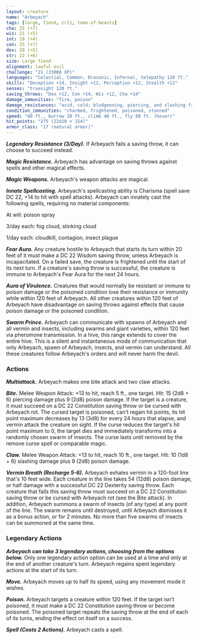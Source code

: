```yaml
---
layout: creature
name: "Arbeyach"
tags: [large, fiend, cr21, tome-of-beasts]
cha: 25 (+7)
wis: 21 (+5)
int: 19 (+4)
con: 25 (+7)
dex: 20 (+5)
str: 22 (+6)
size: Large fiend
alignment: lawful evil
challenge: "21 (33000 XP)"
languages: "Celestial, Common, Draconic, Infernal, telepathy 120 ft."
skills: "Deception +14, Insight +12, Perception +12, Stealth +12"
senses: "truesight 120 ft."
saving_throws: "Dex +12, Con +14, Wis +12, Cha +14"
damage_immunities: "fire, poison"
damage_resistances: "acid, cold; bludgeoning, piercing, and slashing from nonmagical weapons that aren't silvered"
condition_immunities: "charmed, frightened, poisoned, stunned"
speed: "40 ft., burrow 20 ft., climb 40 ft., fly 80 ft. (hover)"
hit_points: "275 (22d10 + 154)"
armor_class: "17 (natural armor)"
---
```


***Legendary Resistance (3/Day).*** If Arbeyach fails a saving throw, it can choose to succeed instead.

***Magic Resistance.*** Arbeyach has advantage on saving throws against spells and other magical effects.

***Magic Weapons.*** Arbeyach's weapon attacks are magical.

***Innate Spellcasting.*** Arbeyach's spellcasting ability is Charisma (spell save DC 22, +14 to hit with spell attacks). Arbeyach can innately cast the following spells, requiring no material components:

At will: poison spray

3/day each: fog cloud, stinking cloud

1/day each: cloudkill, contagion, insect plague

***Fear Aura.*** Any creature hostile to Arbeyach that starts its turn within 20 feet of it must make a DC 22 Wisdom saving throw, unless Arbeyach is incapacitated. On a failed save, the creature is frightened until the start of its next turn. If a creature's saving throw is successful, the creature is immune to Arbeyach's Fear Aura for the next 24 hours.

***Aura of Virulence.*** Creatures that would normally be resistant or immune to poison damage or the poisoned condition lose their resistance or immunity while within 120 feet of Arbeyach. All other creatures within 120 feet of Arbeyach have disadvantage on saving throws against effects that cause poison damage or the poisoned condition.

***Swarm Prince.*** Arbeyach can communicate with spawns of Arbeyach and all vermin and insects, including swarms and giant varieties, within 120 feet via pheromone transmission. In a hive, this range extends to cover the entire hive. This is a silent and instantaneous mode of communication that only Arbeyach, spawn of Arbeyach, insects, and vermin can understand. All these creatures follow Arbeyach's orders and will never harm the devil.

### Actions

***Multiattack.*** Arbeyach makes one bite attack and two claw attacks.

***Bite.*** Melee Weapon Attack: +13 to hit, reach 5 ft., one target. Hit: 15 (2d8 + 6) piercing damage plus 9 (2d8) poison damage. If the target is a creature, it must succeed on a DC 22 Constitution saving throw or be cursed with Arbeyach rot. The cursed target is poisoned, can't regain hit points, its hit point maximum decreases by 13 (3d8) for every 24 hours that elapse, and vermin attack the creature on sight. If the curse reduces the target's hit point maximum to 0, the target dies and immediately transforms into a randomly chosen swarm of insects. The curse lasts until removed by the remove curse spell or comparable magic.

***Claw.*** Melee Weapon Attack: +13 to hit, reach 10 ft., one target. Hit: 10 (1d8 + 6) slashing damage plus 9 (2d8) poison damage.

***Vermin Breath (Recharge 5-6).*** Arbeyach exhales vermin in a 120-foot line that's 10 feet wide. Each creature in the line takes 54 (12d8) poison damage, or half damage with a successful DC 22 Dexterity saving throw. Each creature that fails this saving throw must succeed on a DC 22 Constitution saving throw or be cursed with Arbeyach rot (see the Bite attack). In addition, Arbeyach summons a swarm of insects (of any type) at any point of the line. The swarm remains until destroyed, until Arbeyach dismisses it as a bonus action, or for 2 minutes. No more than five swarms of insects can be summoned at the same time.

### Legendary Actions

***Arbeyach can take 3 legendary actions, choosing from the options below.*** Only one legendary action option can be used at a time and only at the end of another creature's turn. Arbeyach regains spent legendary actions at the start of its turn.

***Move.*** Arbeyach moves up to half its speed, using any movement mode it wishes.

***Poison.*** Arbeyach targets a creature within 120 feet. If the target isn't poisoned, it must make a DC 22 Constitution saving throw or become poisoned. The poisoned target repeats the saving throw at the end of each of its turns, ending the effect on itself on a success.

***Spell (Costs 2 Actions).*** Arbeyach casts a spell.

